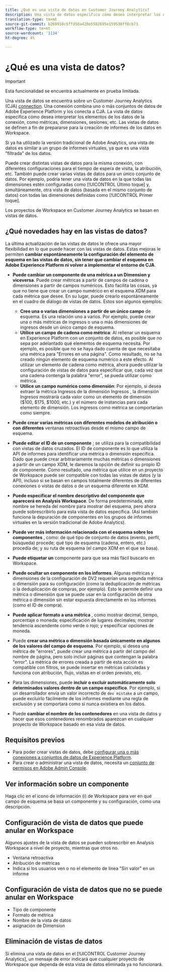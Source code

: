 ```yaml
---
title: ¿Qué es una vista de datos en Customer Journey Analytics?
description: Una vista de datos especifica cómo desea interpretar los elementos de los datos de la conexión CJA, como métricas, dimensiones, sesiones, etc.
translation-type: tm+mt
source-git-commit: b260930c5ffd50a428e5502695e159538ff8cb73
workflow-type: tm+mt
source-wordcount: '1134'
ht-degree: 4%

---
```



# ¿Qué es una vista de datos?

>[!IMPORTANT]
>
>Esta funcionalidad se encuentra actualmente en prueba limitada.

Una vista de datos se encuentra sobre un Customer Journey Analytics (CJA) [connection](/help/connections/create-connection.md). Una conexión combina uno o más conjuntos de datos de Adobe Experience Platform y los conecta a CJA. La vista de datos especifica cómo desea interpretar los elementos de los datos de la conexión, como métricas, dimensiones, sesiones, etc. Las vistas de datos se definen a fin de prepararse para la creación de informes de los datos en Workspace.

Si ya ha utilizado la versión tradicional de Adobe Analytics, una vista de datos es similar a un grupo de informes virtuales, ya que es una vista &quot;filtrada&quot; de los datos.

Puede crear distintas vistas de datos para la misma conexión, con diferentes configuraciones para el tiempo de espera de visita, la atribución, etc. También puede crear varias vistas de datos para un único conjunto de datos. Por ejemplo, podría tener una vista de datos en la que todas las dimensiones estén configuradas como [!UICONTROL Último toque] y, simultáneamente, otra vista de datos (basada en el mismo conjunto de datos) con todas las dimensiones definidas como [!UICONTROL Primer toque].

Los proyectos de Workspace en Customer Journey Analytics se basan en vistas de datos.

## ¿Qué novedades hay en las vistas de datos?

La última actualización de las vistas de datos le ofrece una mayor flexibilidad en lo que puede hacer con las vistas de datos. Estas mejoras le permiten **cambiar espontáneamente la configuración del elemento de esquema en las vistas de datos, sin tener que cambiar el esquema en Adobe Experience Platform ni volver a implementar el entorno de CJA**.

* **Puede cambiar un componente de una métrica a un Dimension y viceversa**. Puede crear métricas a partir de campos de cadena o dimensiones a partir de campos numéricos. Esto facilita las cosas, ya que no tiene que crear un campo numérico en el esquema XDM para cada métrica que desee. En su lugar, puede crearlo espontáneamente en el cuadro de diálogo de vistas de datos. Estos son algunos ejemplos:
   * **Cree una o varias dimensiones a partir de un único campo** de esquema. Es una relación uno a varios. Por ejemplo, puede crear una o más métricas de ingresos o una o más dimensiones de ingresos desde un único campo de esquema.
   * **Utilice un campo de cadena como métrica**: Al rellenar un esquema en Experience Platform con un conjunto de datos, es posible que no sepa por adelantado qué elementos de esquema necesita. Por ejemplo, es posible que no se haya dado cuenta de que necesitaba una métrica para &quot;Errores en una página&quot;. Como resultado, no se ha creado ningún elemento de esquema numérico a este efecto. Al utilizar un elemento de cadena como métrica, ahora puede utilizar la configuración de vistas de datos para especificar que, cada vez que una cadena contenga la palabra &quot;error&quot;, se pueda utilizar como métrica.
   * **Utilice un campo numérico como dimensión**: Por ejemplo, si desea extraer la métrica Ingresos de la dimensión Ingresos , la dimensión Ingresos mostraría cada valor como un elemento de dimensión ($100, $175, $1000, etc.) y el número de instancias para cada elemento de dimensión. Los ingresos como métrica se comportarían como siempre.

* **Puede crear varias métricas con diferentes modelos de atribución o con diferentes** ventanas retroactivas desde el mismo campo de esquema.

* **Puede editar el ID de un componente** ; se utiliza para la compatibilidad con vistas de datos cruzados. El ID de componente es lo que utiliza la API de informes para identificar una métrica o dimensión específica. Dado que puede crear arbitrariamente muchas métricas o dimensiones a partir de un campo XDM, le daremos la opción de definir su propio ID de componente. Como resultado, una métrica que utilice en un proyecto de Workspace puede ser compatible con todas las vistas de datos (y la API), incluso si se basan en campos totalmente diferentes de diferentes conexiones o vistas de datos o de un esquema diferente en XDM.

* **Puede especificar el nombre descriptivo del componente que aparecerá en Analysis Workspace**. De forma predeterminada, este nombre se hereda del nombre para mostrar del esquema, pero ahora puede sobrescribirlo para esta vista de datos específica. (Así también funciona la depuración de componentes en los grupos de informes virtuales en la versión tradicional de Adobe Analytics).

* **Puede ver más información relacionada con el esquema sobre los componentes** , como: de qué tipo de conjunto de datos (evento, perfil, búsqueda) procede; qué tipo de esquema (cadena, entero, etc.) procedía de; y su ruta de esquema (el campo XDM en el que se basa).

* **Puede etiquetar un** componente para que sea más fácil buscarlo en Workspace.

* **Puede ocultar un componente en los informes**. Algunas métricas y dimensiones de la configuración de DV2 requerían una segunda métrica o dimensión para su configuración (como la deduplicación de métricas o la deduplicación de compras, por ejemplo). Esto le permite definir una métrica o dimensión que se puede usar en la configuración de otra métrica o dimensión sin estar expuesta directamente en los informes (como el ID de compra).

* **Puede aplicar formato a una métrica** , como mostrar decimal, tiempo, porcentaje o moneda; especificación de lugares decimales; mostrar tendencia ascendente como verde o rojo; y especificar opciones de moneda.

* Puede **crear una métrica o dimensión basada únicamente en algunos de los valores del campo de esquema**. Por ejemplo, si desea una métrica de &quot;errores&quot;, puede crear una métrica a partir del campo del nombre de página, pero solo incluir páginas que contengan la palabra &quot;error&quot;. La métrica de errores creada a partir de esta acción es compatible con filtros, se puede insertar en métricas calculadas y funciona con atribución, flujo, visitas en el orden previsto, etc.

* Para las dimensiones, puede **incluir o excluir automáticamente solo determinados valores dentro de un campo específico**. Por ejemplo, si un desarrollador envía un valor incorrecto de `dev mistake` a un campo, puede excluirlo fácilmente de los informes mediante una regla de exclusión y se comportará como si nunca existiera en los datos.

* Puede **cambiar el nombre de los contenedores** en una vista de datos y hacer que esos contenedores renombrados aparezcan en cualquier proyecto de Workspace basado en esa vista de datos.

## Requisitos previos

* Para poder crear vistas de datos, debe [configurar una o más conexiones a conjuntos de datos de Experience Platform](/help/connections/create-connection.md).
* Para crear o administrar una vista de datos, necesita un [conjunto de permisos en Adobe Admin Console](https://experienceleague.adobe.com/docs/analytics-platform/using/cja-overview/cja-overview.html?lang=es-ES#admin-access-permissions).

## Ver información sobre un componente

Haga clic en el icono de información (i) de Workspace para ver en qué campo de esquema se basa un componente y su configuración, como una descripción.

## Configuración de vista de datos que puede anular en Workspace

Algunos ajustes de la vista de datos se pueden sobrescribir en Analysis Workspace a nivel de proyecto, mientras que otros no.

* Ventana retroactiva
* Atribución de métricas
* Indica si los usuarios ven o no el elemento de línea &quot;Sin valor&quot; en un informe

## Configuración de vista de datos que no se puede anular en Workspace

* Tipo de componente
* Formato de métrica
* Nombre de la vista de datos
* asignación de Dimension

## Eliminación de vistas de datos

Si elimina una vista de datos en el [!UICONTROL Customer Journey Analytics], un mensaje de error indicará que cualquier proyecto de Workspace que dependa de esta vista de datos eliminada ya no funcionará.
